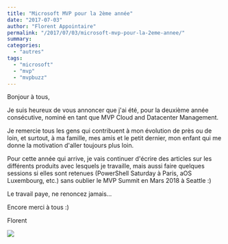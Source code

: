 ```yaml
---
title: "Microsoft MVP pour la 2ème année"
date: "2017-07-03"
author: "Florent Appointaire"
permalink: "/2017/07/03/microsoft-mvp-pour-la-2eme-annee/"
summary:
categories: 
  - "autres"
tags: 
  - "microsoft"
  - "mvp"
  - "mvpbuzz"
---
```

Bonjour à tous,

Je suis heureux de vous annoncer que j'ai été, pour la deuxième année consécutive, nominé en tant que MVP Cloud and Datacenter Management.

Je remercie tous les gens qui contribuent à mon évolution de près ou de loin, et surtout, à ma famille, mes amis et le petit dernier, mon enfant qui me donne la motivation d'aller toujours plus loin.

Pour cette année qui arrive, je vais continuer d'écrire des articles sur les différents produits avec lesquels je travaille, mais aussi faire quelques sessions si elles sont retenues (PowerShell Saturday à Paris, aOS Luxembourg, etc.) sans oublier le MVP Summit en Mars 2018 à Seattle :)

Le travail paye, ne renoncez jamais...

Encore merci à tous :)

Florent

[![](https://cloudyjourney.fr/wp-content/uploads/2018/01/mvp.png)](https://cloudyjourney.fr/wp-content/uploads/2018/01/mvp.png)